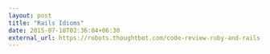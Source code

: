```yaml
---
layout: post
title: "Rails Idioms"
date: 2015-07-18T02:36:04+06:30
external_url: https://robots.thoughtbot.com/code-review-ruby-and-rails-idioms
---
```


